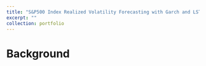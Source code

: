 ```yaml
---
title: "S&P500 Index Realized Volatility Forecasting with Garch and LSTM "
excerpt: ""
collection: portfolio
---
```

Background
============
